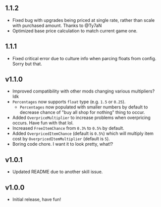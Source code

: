 ## 1.1.2
- Fixed bug with upgrades being priced at single rate, rather than scale with purchased amount. Thanks to @Ty7aN
- Optimized base price calculation to match current game one.

## 1.1.1
- Fixed critical error due to culture info when parcing floats from config. Sorry but that.

## v1.1.0

- Improved compatibility with other mods changing various multipliers? Idk
- `Percentages` now supports `float` type (e.g. `1.5` or `0.25`).
  - `Percentages` now populated with smaller numbers by default to decrease chance of "buy all shop for nothing" thing to occur.
- Added `OverpriceMultiplier` to increase problems when overpricing occurs. Have fun with that lol.
- Increased `FreeItemChance` from `0.3%` to `0.5%` by default.
- Added `OverpricedItemChance` (default is `0.5%`) which will multiply item cost by `OverpricedItemMultiplier` (default is `5`).
- Boring code chore. I want it to look pretty, what!?

## v1.0.1

- Updated README due to another skill issue.

## v1.0.0

- Initial release, have fun!
